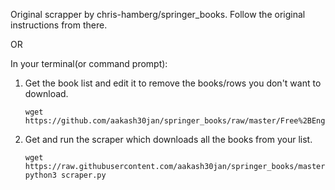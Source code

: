Original scrapper by chris-hamberg/springer_books.
Follow the original instructions from there.

OR

In your terminal(or command prompt): 

1)  Get the book list and edit it to remove the books/rows you don't want to download.
    ```
    wget https://github.com/aakash30jan/springer_books/raw/master/Free%2BEnglish%2Btextbooks.xlsx
    ```
2)  Get and run the scraper which downloads all the books from your list. 
    ```
    wget https://raw.githubusercontent.com/aakash30jan/springer_books/master/scraper.py
    python3 scraper.py
    ```
